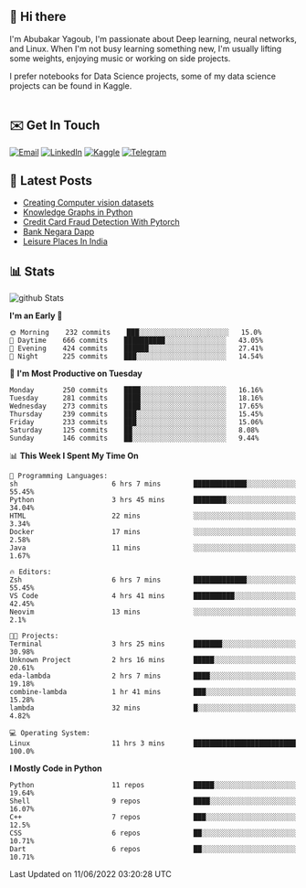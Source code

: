 ## 👋 Hi there

I'm Abubakar Yagoub, I'm passionate about Deep learning, neural networks, and
Linux. When I'm not busy learning something new, I'm usually lifting some
weights, enjoying music or working on side projects.

I prefer notebooks for Data Science projects, some of my data science projects
can be found in Kaggle. <br> <br>

## ✉️ Get In Touch

[![Email](https://img.shields.io/badge/Email-f1f1f1?style=for-the-badge&logo=gmail&logoColor=0f111a)](mailto:hi@blacksuan19.dev)
[![LinkedIn](https://img.shields.io/badge/LinkedIn-0077B5?style=for-the-badge&logo=linkedin&logoColor=white)](https://www.linkedin.com/in/blacksuan19/)
[![Kaggle](https://img.shields.io/badge/Kaggle-5acfff?style=for-the-badge&logo=kaggle&logoColor=white)](http://kaggle.com/abubakaryagob/)
[![Telegram](https://img.shields.io/badge/Telegram-2CA5E0?style=for-the-badge&logo=telegram&logoColor=white)](https://t.me/blacksuan19)

## 📩 Latest Posts

<!-- BLOG-POST-LIST:START -->
- [Creating Computer vision datasets](http://blacksuan19.dev/blog/creating-datasets/)
- [Knowledge Graphs in Python](http://blacksuan19.dev/projects/Knowledge_Graphs/)
- [Credit Card Fraud Detection With Pytorch](http://blacksuan19.dev/projects/credit-card-fraud-detection-with-pytorch/)
- [Bank Negara Dapp](http://blacksuan19.dev/projects/bank-negara/)
- [Leisure Places In India](http://blacksuan19.dev/projects/leisure-places-in-india/)
<!-- BLOG-POST-LIST:END -->

## 📊 Stats

![github Stats](https://github-readme-stats.vercel.app/api?username=blacksuan19&theme=github_dark&show_icons=true&count_private=true&custom_title=Github%20Stats&hide_border=true)

<!--START_SECTION:waka-->
**I'm an Early 🐤** 

```text
🌞 Morning    232 commits    ███░░░░░░░░░░░░░░░░░░░░░░   15.0% 
🌆 Daytime    666 commits    ██████████░░░░░░░░░░░░░░░   43.05% 
🌃 Evening    424 commits    ██████░░░░░░░░░░░░░░░░░░░   27.41% 
🌙 Night      225 commits    ███░░░░░░░░░░░░░░░░░░░░░░   14.54%

```
📅 **I'm Most Productive on Tuesday** 

```text
Monday       250 commits    ████░░░░░░░░░░░░░░░░░░░░░   16.16% 
Tuesday      281 commits    ████░░░░░░░░░░░░░░░░░░░░░   18.16% 
Wednesday    273 commits    ████░░░░░░░░░░░░░░░░░░░░░   17.65% 
Thursday     239 commits    ███░░░░░░░░░░░░░░░░░░░░░░   15.45% 
Friday       233 commits    ███░░░░░░░░░░░░░░░░░░░░░░   15.06% 
Saturday     125 commits    ██░░░░░░░░░░░░░░░░░░░░░░░   8.08% 
Sunday       146 commits    ██░░░░░░░░░░░░░░░░░░░░░░░   9.44%

```


📊 **This Week I Spent My Time On** 

```text
💬 Programming Languages: 
sh                       6 hrs 7 mins        █████████████░░░░░░░░░░░░   55.45% 
Python                   3 hrs 45 mins       ████████░░░░░░░░░░░░░░░░░   34.04% 
HTML                     22 mins             ░░░░░░░░░░░░░░░░░░░░░░░░░   3.34% 
Docker                   17 mins             ░░░░░░░░░░░░░░░░░░░░░░░░░   2.58% 
Java                     11 mins             ░░░░░░░░░░░░░░░░░░░░░░░░░   1.67%

🔥 Editors: 
Zsh                      6 hrs 7 mins        █████████████░░░░░░░░░░░░   55.45% 
VS Code                  4 hrs 41 mins       ██████████░░░░░░░░░░░░░░░   42.45% 
Neovim                   13 mins             ░░░░░░░░░░░░░░░░░░░░░░░░░   2.1%

🐱‍💻 Projects: 
Terminal                 3 hrs 25 mins       ███████░░░░░░░░░░░░░░░░░░   30.98% 
Unknown Project          2 hrs 16 mins       █████░░░░░░░░░░░░░░░░░░░░   20.61% 
eda-lambda               2 hrs 7 mins        ████░░░░░░░░░░░░░░░░░░░░░   19.18% 
combine-lambda           1 hr 41 mins        ███░░░░░░░░░░░░░░░░░░░░░░   15.28% 
lambda                   32 mins             █░░░░░░░░░░░░░░░░░░░░░░░░   4.82%

💻 Operating System: 
Linux                    11 hrs 3 mins       █████████████████████████   100.0%

```

**I Mostly Code in Python** 

```text
Python                   11 repos            █████░░░░░░░░░░░░░░░░░░░░   19.64% 
Shell                    9 repos             ████░░░░░░░░░░░░░░░░░░░░░   16.07% 
C++                      7 repos             ███░░░░░░░░░░░░░░░░░░░░░░   12.5% 
CSS                      6 repos             ██░░░░░░░░░░░░░░░░░░░░░░░   10.71% 
Dart                     6 repos             ██░░░░░░░░░░░░░░░░░░░░░░░   10.71%

```



 Last Updated on 11/06/2022 03:20:28 UTC
<!--END_SECTION:waka-->

